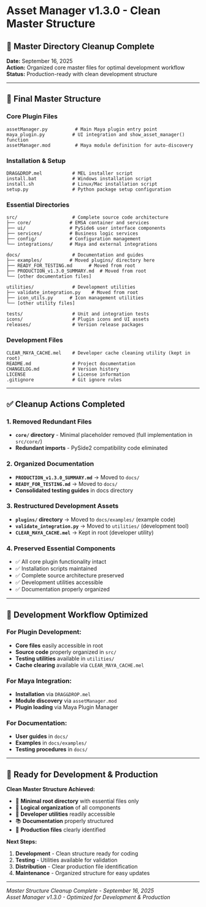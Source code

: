 # Asset Manager v1.3.0 - Clean Master Structure

## 🎯 **Master Directory Cleanup Complete**

**Date:** September 16, 2025  
**Action:** Organized core master files for optimal development workflow  
**Status:** Production-ready with clean development structure

---

## 📁 **Final Master Structure**

### **Core Plugin Files**

```text
assetManager.py          # Main Maya plugin entry point
maya_plugin.py          # UI integration and show_asset_manager() function
assetManager.mod         # Maya module definition for auto-discovery
```

### **Installation & Setup**

```text
DRAG&DROP.mel           # MEL installer script
install.bat             # Windows installation script  
install.sh              # Linux/Mac installation script
setup.py                # Python package setup configuration
```

### **Essential Directories**

```text
src/                    # Complete source code architecture
├── core/              # EMSA container and services
├── ui/                # PySide6 user interface components
├── services/          # Business logic services
├── config/            # Configuration management
└── integrations/      # Maya and external integrations

docs/                   # Documentation and guides
├── examples/          # Moved plugins/ directory here
├── READY_FOR_TESTING.md      # Moved from root
├── PRODUCTION_v1.3.0_SUMMARY.md  # Moved from root
└── [other documentation files]

utilities/              # Development utilities
├── validate_integration.py    # Moved from root
├── icon_utils.py      # Icon management utilities
└── [other utility files]

tests/                  # Unit and integration tests
icons/                  # Plugin icons and UI assets
releases/               # Version release packages
```

### **Development Files**

```text
CLEAR_MAYA_CACHE.mel    # Developer cache cleaning utility (kept in root)
README.md               # Project documentation
CHANGELOG.md            # Version history
LICENSE                 # License information
.gitignore              # Git ignore rules
```

---

## ✅ **Cleanup Actions Completed**

### **1. Removed Redundant Files**

- **`core/` directory** - Minimal placeholder removed (full implementation in `src/core/`)
- **Redundant imports** - PySide2 compatibility code eliminated

### **2. Organized Documentation**

- **`PRODUCTION_v1.3.0_SUMMARY.md`** → Moved to `docs/`
- **`READY_FOR_TESTING.md`** → Moved to `docs/`
- **Consolidated testing guides** in docs directory

### **3. Restructured Development Assets**

- **`plugins/` directory** → Moved to `docs/examples/` (example code)
- **`validate_integration.py`** → Moved to `utilities/` (development tool)
- **`CLEAR_MAYA_CACHE.mel`** → Kept in root (developer utility)

### **4. Preserved Essential Components**

- ✅ All core plugin functionality intact
- ✅ Installation scripts maintained
- ✅ Complete source architecture preserved
- ✅ Development utilities accessible
- ✅ Documentation properly organized

---

## 🎯 **Development Workflow Optimized**

### **For Plugin Development:**

- **Core files** easily accessible in root
- **Source code** properly organized in `src/`
- **Testing utilities** available in `utilities/`
- **Cache clearing** available via `CLEAR_MAYA_CACHE.mel`

### **For Maya Integration:**

- **Installation** via `DRAG&DROP.mel`
- **Module discovery** via `assetManager.mod`
- **Plugin loading** via Maya Plugin Manager

### **For Documentation:**

- **User guides** in `docs/`
- **Examples** in `docs/examples/`
- **Testing procedures** in `docs/`

---

## 🚀 **Ready for Development & Production**

**Clean Master Structure Achieved:**

- 🎯 **Minimal root directory** with essential files only
- 📁 **Logical organization** of all components
- 🔧 **Developer utilities** readily accessible
- 📚 **Documentation** properly structured
- 🚀 **Production files** clearly identified

**Next Steps:**

1. **Development** - Clean structure ready for coding
2. **Testing** - Utilities available for validation
3. **Distribution** - Clear production file identification
4. **Maintenance** - Organized structure for easy updates

---
*Master Structure Cleanup Complete - September 16, 2025*  
*Asset Manager v1.3.0 - Optimized for Development & Production*
